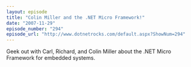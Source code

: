 ```yaml
---
layout: episode
title: "Colin Miller and the .NET Micro Framework!"
date: "2007-11-29"
episode_number: "294"
episode_url: "http://www.dotnetrocks.com/default.aspx?ShowNum=294"
---
```


Geek out with Carl, Richard, and Colin Miller about the .NET Micro Framework for embedded systems.
